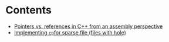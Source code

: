 # Contents

* [Pointers vs. references in C++ from an assembly perspective](asm/pointers.md)
* [Implementing `cp`for sparse file (files with hole)](filesystem/cp/index.md)
